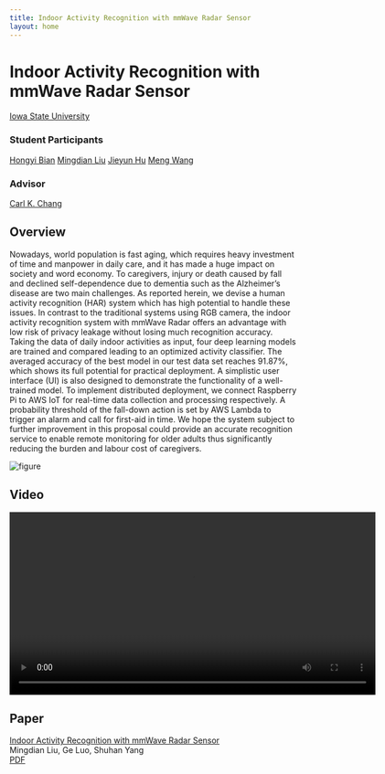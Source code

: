 ```yaml
---
title: Indoor Activity Recognition with mmWave Radar Sensor
layout: home
---
```


# Indoor Activity Recognition with mmWave Radar Sensor

<div class="author-names">
<a class="author-name" href="https://iastate.edu">Iowa State University</a>
</div>

### Student Participants

<div class="author-names">
<a class="author-name" href="mailto:hobian@iastate.edu">Hongyi Bian</a>
<a class="author-name" href="mailto:mingdian@iastate.edu">Mingdian Liu</a>
<a class="author-name" href="jenhu@iastate.edu">Jieyun Hu</a>
<a class="author-name" href="https://mengw.io">Meng Wang</a>
</div>

### Advisor

<div class="author-names">
<a class="author-name" href="https://www.cs.iastate.edu/chang">Carl K. Chang</a>
</div>

## Overview

<div class="overview">
<div>
<p>
Nowadays, world population is fast aging, which requires heavy investment of time and manpower in daily care, and it has made a huge impact on society and word economy. To caregivers, injury or death caused by fall and declined self-dependence due to dementia such as the Alzheimer’s disease are two main challenges. As reported herein, we devise a human activity recognition (HAR) system which has high potential to handle these issues. In contrast to the traditional systems using RGB camera, the indoor activity recognition system with mmWave Radar offers an advantage with low risk of privacy leakage without losing much recognition accuracy. Taking the data of daily indoor activities as input, four deep learning models are trained and compared leading to an optimized activity classifier. The averaged accuracy of the best model in our test data set reaches 91.87%, which shows its full potential for practical deployment. A simplistic user interface (UI) is also designed to demonstrate the functionality of a well-trained model. To implement distributed deployment, we connect Raspberry Pi to AWS IoT for real-time data collection and processing respectively. A probability threshold of the fall-down action is set by AWS Lambda to trigger an alarm and call for first-aid in time. We hope the system subject to further improvement in this proposal could provide an accurate recognition service to enable remote monitoring for older adults thus significantly reducing the burden and labour cost of caregivers.
</p>
</div>
<div class="overview-image">
<img src="{{ "assets/image/figure.drawio.svg" | relative_url }}" alt="figure">
</div>
</div>

## Video

<div class="video">
<video width="640" controls>
<source src="{{ "assets/video/demo.mp4" | relative_url }}" type="video/mp4">
</video>
</div>

## Paper

[Indoor Activity Recognition with mmWave Radar
Sensor](https://github.com/SmartHomeLab/Indoor-Activity-Recognition-with-mmWave-Radar-Sensor-Static/raw/main/Indoor-Activity-Recognition-with-mmWave-Radar-Sensor.pdf)  
Mingdian Liu, Ge Luo, Shuhan Yang  
[PDF](https://github.com/SmartHomeLab/Indoor-Activity-Recognition-with-mmWave-Radar-Sensor-Static/raw/main/Indoor-Activity-Recognition-with-mmWave-Radar-Sensor.pdf)  

